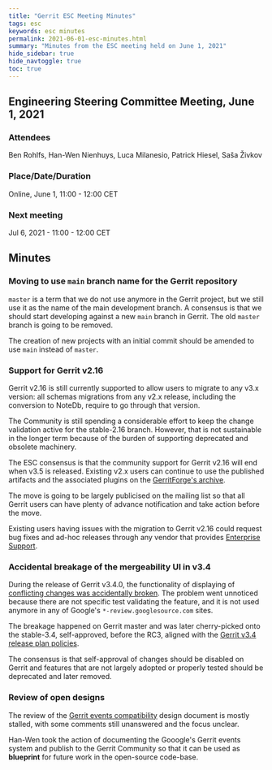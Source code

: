 ```yaml
---
title: "Gerrit ESC Meeting Minutes"
tags: esc
keywords: esc minutes
permalink: 2021-06-01-esc-minutes.html
summary: "Minutes from the ESC meeting held on June 1, 2021"
hide_sidebar: true
hide_navtoggle: true
toc: true
---
```




## Engineering Steering Committee Meeting, June 1, 2021

### Attendees

Ben Rohlfs, Han-Wen Nienhuys, Luca Milanesio, Patrick Hiesel, Saša Živkov

### Place/Date/Duration

Online, June 1, 11:00 - 12:00 CET

### Next meeting

Jul 6, 2021 - 11:00 - 12:00 CET

## Minutes

### Moving to use `main` branch name for the Gerrit repository

`master` is a term that we do not use anymore in the Gerrit project, but we
still use it as the name of the main development branch. A consensus is that we
should start developing against a new `main` branch in Gerrit. The old `master`
branch is going to be removed.

The creation of new projects with an initial commit should be amended to use
`main` instead of `master`.

### Support for Gerrit v2.16

Gerrit v2.16 is still currently supported to allow users to migrate
to any v3.x version: all schemas migrations from any v2.x release, including the
conversion to NoteDb, require to go through that version.

The Community is still spending a considerable effort to keep the change
validation active for the stable-2.16 branch. However, that is not sustainable
in the longer term because of the burden of supporting deprecated and obsolete
machinery.

The ESC consensus is that the community support for Gerrit v2.16 will end when
v3.5 is released. Existing v2.x users can continue to use the published
artifacts and the associated plugins on the [GerritForge's archive](https://archive-ci.gerritforge.com).

The move is going to be largely publicised on the mailing list so that all
Gerrit users can have plenty of advance notification and take action before the
move.

Existing users having issues with the migration to Gerrit v2.16 could request
bug fixes and ad-hoc releases through any vendor that provides
[Enterprise Support](https://www.gerritcodereview.com/support.html#enterprise-support).

### Accidental breakage of the mergeability UI in v3.4

During the release of Gerrit v3.4.0, the functionality of displaying of
[conflicting changes was accidentally broken](https://bugs.chromium.org/p/gerrit/issues/detail?id=14561).
The problem went unnoticed because there are not specific test validating the
feature, and it is not used anymore in any of Google's `*-review.googlesource.com`
sites.

The breakage happened on Gerrit master and was later cherry-picked onto the
stable-3.4, self-approved, before the RC3, aligned with the
[Gerrit v3.4 release plan policies](https://www.gerritcodereview.com/2021-03-16-gerrit-3.4-release-plan.html).

The consensus is that self-approval of changes should be disabled on Gerrit and
features that are not largely adopted or properly tested should be deprecated
and later removed.

### Review of open designs

The review of the [Gerrit events compatibility](https://gerrit-review.googlesource.com/c/homepage/+/302082)
design document is mostly stalled, with some comments still unanswered and the
focus unclear.

Han-Wen took the action of documenting the Gooogle's Gerrit events system and
publish to the Gerrit Community so that it can be used as __blueprint__ for
future work in the open-source code-base.